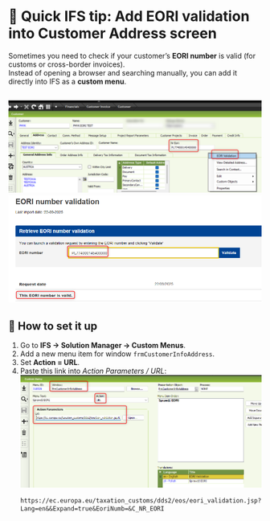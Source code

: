 # 🚀 Quick IFS tip: Add EORI validation into Customer Address screen

Sometimes you need to check if your customer’s **EORI number** is valid (for customs or cross-border invoices).  
Instead of opening a browser and searching manually, you can add it directly into IFS as a **custom menu**.

![IFS eori menu](eori_field.png)
![IFS eori check](eori_valid.png)
---

## 🔧 How to set it up

1. Go to **IFS → Solution Manager → Custom Menus**.
2. Add a new menu item for window `frmCustomerInfoAddress`.
3. Set **Action = URL**.
4. Paste this link into *Action Parameters / URL*:
![IFS custom menu](eori_custom_menu.png)
   ```text
   https://ec.europa.eu/taxation_customs/dds2/eos/eori_validation.jsp?Lang=en&&Expand=true&EoriNumb=&C_NR_EORI
